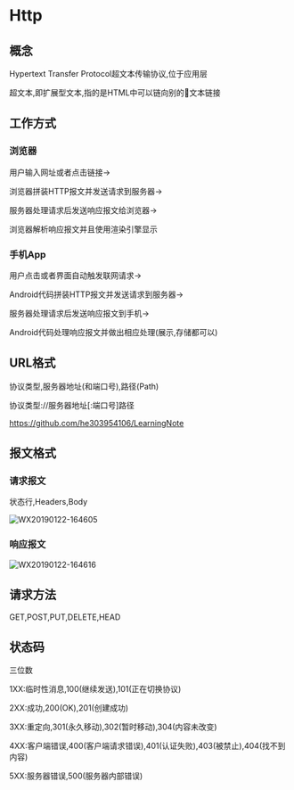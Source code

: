 # Http

## 概念

Hypertext Transfer Protocol超文本传输协议,位于应用层

超文本,即扩展型文本,指的是HTML中可以链向别的文本链接

## 工作方式

### 浏览器

用户输入网址或者点击链接->

浏览器拼装HTTP报文并发送请求到服务器->

服务器处理请求后发送响应报文给浏览器->

浏览器解析响应报文并且使用渲染引擎显示

### 手机App

用户点击或者界面自动触发联网请求->

Android代码拼装HTTP报文并发送请求到服务器->

服务器处理请求后发送响应报文到手机->

Android代码处理响应报文并做出相应处理(展示,存储都可以)

## URL格式

协议类型,服务器地址(和端口号),路径(Path)

协议类型://服务器地址[:端口号]路径

https://github.com/he303954106/LearningNote

## 报文格式

### 请求报文

状态行,Headers,Body

![WX20190122-164605](/Users/weelad/Downloads/WX20190122-164605.png)

### 响应报文

![WX20190122-164616](/Users/weelad/Downloads/WX20190122-164616.png)

## 请求方法

GET,POST,PUT,DELETE,HEAD

## 状态码

三位数

1XX:临时性消息,100(继续发送),101(正在切换协议)

2XX:成功,200(OK),201(创建成功)

3XX:重定向,301(永久移动),302(暂时移动),304(内容未改变)

4XX:客户端错误,400(客户端请求错误),401(认证失败),403(被禁止),404(找不到内容)

5XX:服务器错误,500(服务器内部错误)

